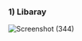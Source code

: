 ### 1) Libaray
![Screenshot (344)](https://github.com/becodewala-youtube/DBMS-LAB-VTU/assets/83962116/f27108c1-d956-442c-ab02-dba0077594bf)
